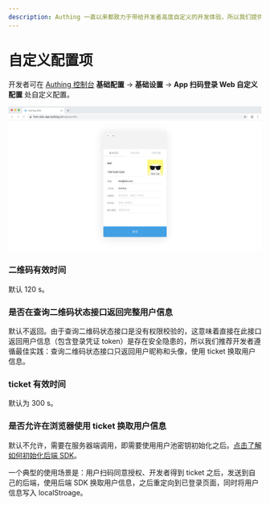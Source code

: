 ```yaml
---
description: Authing 一直以来都致力于带给开发者高度自定义的开发体验，所以我们提供以下自定义配置项，开发者可以根据自己业务的需要，在安全性和便捷性之间权衡。
---
```


# 自定义配置项

开发者可在 [Authing 控制台](https://authing.cn/dashboard) **基础配置** -&gt; **基础设置** -&gt; **App 扫码登录 Web 自定义配置** 处自定义配置。

![](../../.gitbook/assets/image%20%28188%29.png)

### 二维码有效时间  <a id="code-expires-after"></a>

默认 120 s。 

### 是否在查询二维码状态接口返回完整用户信息 <a id="return-full-userinfo-at-polling-response"></a>

默认不返回。由于查询二维码状态接口是没有权限校验的，这意味着直接在此接口返回用户信息（包含登录凭证 token）是存在安全隐患的，所以我们推荐开发者遵循最佳实践：查询二维码状态接口只返回用户昵称和头像，使用 ticket 换取用户信息。

### ticket 有效时间 <a id="ticket-expires-at"></a>

默认为 300 s。

### 是否允许在浏览器使用 ticket 换取用户信息 <a id="allow-exchange-userrinfo-from-browser"></a>

默认不允许，需要在服务器端调用，即需要使用用户池密钥初始化之后。[点击了解如何初始化后端 SDK](https://docs.authing.cn/authing/sdk/sdk-for-node#chu-shi-hua)。

一个典型的使用场景是：用户扫码同意授权、开发者得到 ticket 之后，发送到自己的后端，使用后端 SDK 换取用户信息，之后重定向到已登录页面，同时将用户信息写入 localStroage。

